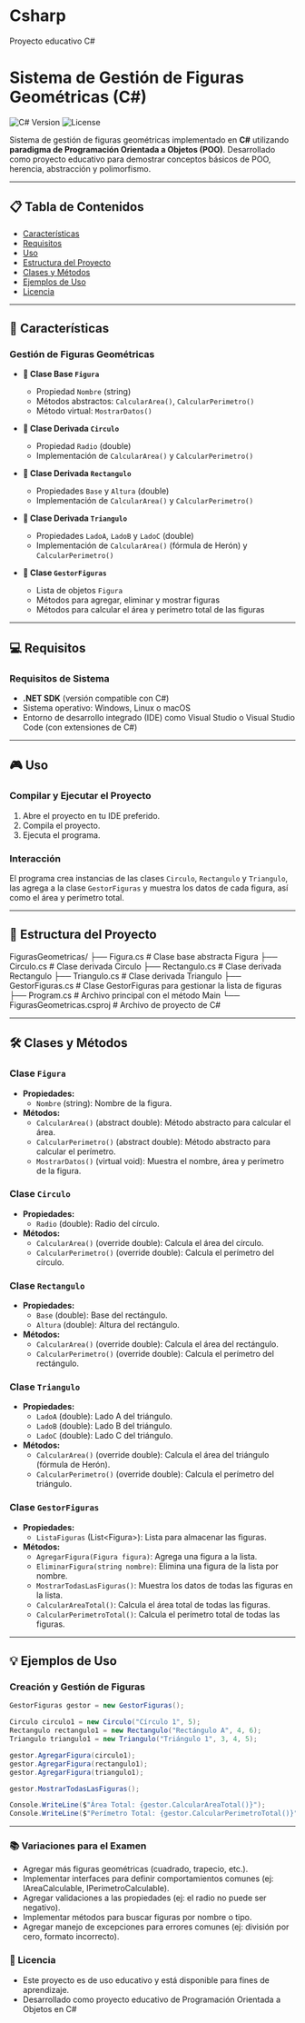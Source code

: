 # Csharp
Proyecto educativo C#
# Sistema de Gestión de Figuras Geométricas (C#)

![C# Version](https://img.shields.io/badge/c%23--blue)
![License](https://img.shields.io/badge/license-Educational-green)

Sistema de gestión de figuras geométricas implementado en **C#** utilizando **paradigma de Programación Orientada a Objetos (POO)**. Desarrollado como proyecto educativo para demostrar conceptos básicos de POO, herencia, abstracción y polimorfismo.

---

## 📋 Tabla de Contenidos

- [Características](#características)
- [Requisitos](#requisitos)
- [Uso](#uso)
- [Estructura del Proyecto](#estructura-del-proyecto)
- [Clases y Métodos](#clases-y-métodos)
- [Ejemplos de Uso](#ejemplos-de-uso)
- [Licencia](#licencia)

---

## 🎯 Características

### Gestión de Figuras Geométricas

- **📐 Clase Base `Figura`**
  - Propiedad `Nombre` (string)
  - Métodos abstractos: `CalcularArea()`, `CalcularPerimetro()`
  - Método virtual: `MostrarDatos()`

- **🔵 Clase Derivada `Circulo`**
  - Propiedad `Radio` (double)
  - Implementación de `CalcularArea()` y `CalcularPerimetro()`

- **📏 Clase Derivada `Rectangulo`**
  - Propiedades `Base` y `Altura` (double)
  - Implementación de `CalcularArea()` y `CalcularPerimetro()`

- **📐 Clase Derivada `Triangulo`**
  - Propiedades `LadoA`, `LadoB` y `LadoC` (double)
  - Implementación de `CalcularArea()` (fórmula de Herón) y `CalcularPerimetro()`

- **🧮 Clase `GestorFiguras`**
  - Lista de objetos `Figura`
  - Métodos para agregar, eliminar y mostrar figuras
  - Métodos para calcular el área y perímetro total de las figuras

---

## 💻 Requisitos

### Requisitos de Sistema

- **.NET SDK** (versión compatible con C#)
- Sistema operativo: Windows, Linux o macOS
- Entorno de desarrollo integrado (IDE) como Visual Studio o Visual Studio Code (con extensiones de C#)

---

## 🎮 Uso

### Compilar y Ejecutar el Proyecto

1.  Abre el proyecto en tu IDE preferido.
2.  Compila el proyecto.
3.  Ejecuta el programa.

### Interacción

El programa crea instancias de las clases `Circulo`, `Rectangulo` y `Triangulo`, las agrega a la clase `GestorFiguras` y muestra los datos de cada figura, así como el área y perímetro total.

---

## 📁 Estructura del Proyecto
FigurasGeometricas/ ├── Figura.cs # Clase base abstracta Figura ├── Circulo.cs # Clase derivada Circulo ├── Rectangulo.cs # Clase derivada Rectangulo ├── Triangulo.cs # Clase derivada Triangulo ├── GestorFiguras.cs # Clase GestorFiguras para gestionar la lista de figuras ├── Program.cs # Archivo principal con el método Main └── FigurasGeometricas.csproj # Archivo de proyecto de C#


---

## 🛠️ Clases y Métodos

### Clase `Figura`

-   **Propiedades:**
    -   `Nombre` (string): Nombre de la figura.
-   **Métodos:**
    -   `CalcularArea()` (abstract double): Método abstracto para calcular el área.
    -   `CalcularPerimetro()` (abstract double): Método abstracto para calcular el perímetro.
    -   `MostrarDatos()` (virtual void): Muestra el nombre, área y perímetro de la figura.

### Clase `Circulo`

-   **Propiedades:**
    -   `Radio` (double): Radio del círculo.
-   **Métodos:**
    -   `CalcularArea()` (override double): Calcula el área del círculo.
    -   `CalcularPerimetro()` (override double): Calcula el perímetro del círculo.

### Clase `Rectangulo`

-   **Propiedades:**
    -   `Base` (double): Base del rectángulo.
    -   `Altura` (double): Altura del rectángulo.
-   **Métodos:**
    -   `CalcularArea()` (override double): Calcula el área del rectángulo.
    -   `CalcularPerimetro()` (override double): Calcula el perímetro del rectángulo.

### Clase `Triangulo`

-   **Propiedades:**
    -   `LadoA` (double): Lado A del triángulo.
    -   `LadoB` (double): Lado B del triángulo.
    -   `LadoC` (double): Lado C del triángulo.
-   **Métodos:**
    -   `CalcularArea()` (override double): Calcula el área del triángulo (fórmula de Herón).
    -   `CalcularPerimetro()` (override double): Calcula el perímetro del triángulo.

### Clase `GestorFiguras`

-   **Propiedades:**
    -   `ListaFiguras` (List\<Figura>): Lista para almacenar las figuras.
-   **Métodos:**
    -   `AgregarFigura(Figura figura)`: Agrega una figura a la lista.
    -   `EliminarFigura(string nombre)`: Elimina una figura de la lista por nombre.
    -   `MostrarTodasLasFiguras()`: Muestra los datos de todas las figuras en la lista.
    -   `CalcularAreaTotal()`: Calcula el área total de todas las figuras.
    -   `CalcularPerimetroTotal()`: Calcula el perímetro total de todas las figuras.

---

## 💡 Ejemplos de Uso

### Creación y Gestión de Figuras

```csharp
GestorFiguras gestor = new GestorFiguras();

Circulo circulo1 = new Circulo("Círculo 1", 5);
Rectangulo rectangulo1 = new Rectangulo("Rectángulo A", 4, 6);
Triangulo triangulo1 = new Triangulo("Triángulo 1", 3, 4, 5);

gestor.AgregarFigura(circulo1);
gestor.AgregarFigura(rectangulo1);
gestor.AgregarFigura(triangulo1);

gestor.MostrarTodasLasFiguras();

Console.WriteLine($"Área Total: {gestor.CalcularAreaTotal()}");
Console.WriteLine($"Perímetro Total: {gestor.CalcularPerimetroTotal()}");
```
---

### 📚 Variaciones para el Examen
- Agregar más figuras geométricas (cuadrado, trapecio, etc.).
- Implementar interfaces para definir comportamientos comunes (ej: IAreaCalculable, IPerimetroCalculable).
- Agregar validaciones a las propiedades (ej: el radio no puede ser negativo).
- Implementar métodos para buscar figuras por nombre o tipo.
- Agregar manejo de excepciones para errores comunes (ej: división por cero, formato incorrecto).

### 📄 Licencia
- Este proyecto es de uso educativo y está disponible para fines de aprendizaje.
- Desarrollado como proyecto educativo de Programación Orientada a Objetos en C#
